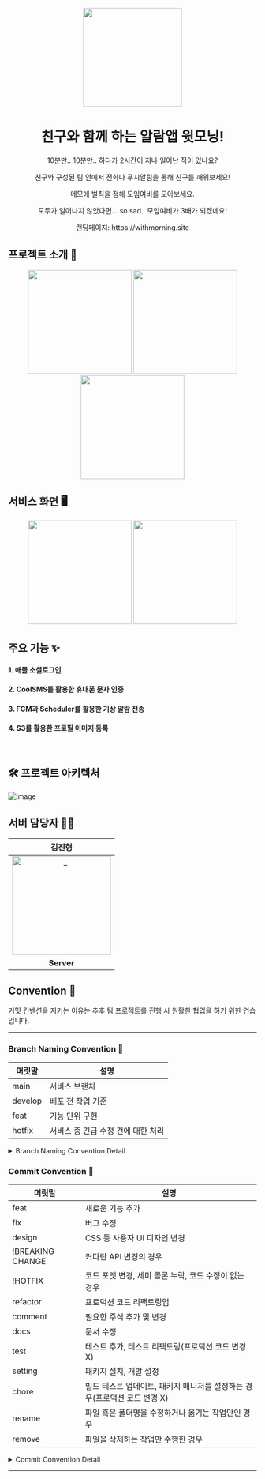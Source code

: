 <p align="middle" >
  <img width="200px;" src="https://github.com/user-attachments/assets/873d07a7-f9b4-4967-9c9e-662d8dda5820"/>
</p>
<h1 align="middle">친구와 함께 하는 알람앱 윗모닝!</h1>
<p align="middle">10분만.. 10분만.. 하다가 2시간이 지나 일어난 적이 있나요?</p>
<p align="middle">친구와 구성된 팀 안에서 전화나 푸시알림을 통해 친구를 깨워보세요!</p>
<p align="middle">메모에 벌칙을 정해 모임여비를 모아보세요.</p>
<p align="middle">모두가 일어나지 않았다면... so sad.. 모임여비가 3배가 되겠네요!</p>
<p align="middle">랜딩페이지: https://withmorning.site</p>

## 프로젝트 소개 📝
<p align="middle" >
  <img width="210px;" src="https://github.com/user-attachments/assets/ac3badd2-6e6a-4316-80e3-f5dd97435b3e"/>
   <img width="210px;" src="https://github.com/user-attachments/assets/033232e8-ec74-4134-9b32-f0f7e4b84f8d"/>
   <img width="210px;" src="https://github.com/user-attachments/assets/d4fc461f-b6db-41c5-b3de-6694f7868d3b"/>
</p>

## 서비스 화면 🖥
<p align="middle" >
  <img width="210px;" src="https://github.com/user-attachments/assets/aeabd03a-aee0-429e-9313-30484d9df25f"/>
   <img width="210px;" src="https://github.com/user-attachments/assets/a4655b1a-8a02-4984-aed6-4965d6192600"/>
</p>

## 주요 기능 ✨

#### 1. 애플 소셜로그인
#### 2. CoolSMS를 활용한 휴대폰 문자 인증
#### 3. FCM과 Scheduler를 활용한 기상 알람 전송
#### 4. S3를 활용한 프로필 이미지 등록

</br>

## 🛠️ 프로젝트 아키텍처
![image](https://github.com/user-attachments/assets/ad9407e6-b72e-4789-a797-e7148885def6)


## 서버 담당자 🧑‍💻
<div align=center>

| 김진형 | 
|:---:|
| <a href="https://github.com/Muokok"> <img src="https://avatars.githubusercontent.com/u/131960164?v=4" width=200px alt="_"/> </a> |
| **Server** |

</div>


## Convention 📠 

커밋 컨벤션을 지키는 이유는 추후 팀 프로젝트를 진행 시 원활한 협업을 하기 위한 연습입니다.
___
### Branch Naming Convention 🤝

| 머릿말  | 설명                               |
| ------- | ---------------------------------- |
| main    | 서비스 브랜치                      |
| develop | 배포 전 작업 기준                  |
| feat | 기능 단위 구현                     |
| hotfix  | 서비스 중 긴급 수정 건에 대한 처리 |

<details>
<summary>Branch Naming Convention Detail</summary>
<div markdown="1">

```
master(main) ── develop ── feature
└── hotfix
```

- [ ] [깃 플로우](https://techblog.woowahan.com/2553/)를 베이스로 하여 프로젝트 사이즈에 맞게 재정의했습니다.
- [ ] 브랜치 이름은 `cabab-case`를 따릅니다.
- [ ] 이슈 번호는 가장 마지막에 적습니다.

#### master(main)

- [ ] 실제 서비스가 이루어지는 브랜치입니다.
- [ ] 이 브랜치를 기준으로 develop 브랜치가 분기됩니다.
- [ ] 배포 중, 긴급하게 수정할 건이 생길시 hotfix 브랜치를 만들어 수정합니다.

#### develop

- [ ] 개발, 테스트, 릴리즈 등 배포 전 작업의 기준이 되는 브랜치입니다.
- [ ] 해당 브랜치를 default로 설정합니다.
- [ ] 이 브랜치에서 feature 브랜치가 분기됩니다.

#### feature

- [ ] 개별 개발자가 맡은 작업을 개발하는 브랜치입니다.
- [ ] feat/(feat-name) 과 같이 머릿말을 feat, 꼬릿말을 개발하는 기능으로 명명합니다.
- [ ] feat-name의 경우 cabab-case를 따릅니다.
- [ ] ex) feat/login-validation-#23

#### hotfix

- [ ] 서비스 중 긴급히 수정해야 할 사항이 발생할 때 사용합니다.
- [ ] master에서 분기됩니다.

</div>
</details>

### Commit Convention 🤝

| 머릿말           | 설명                                                                      |
| ---------------- | ------------------------------------------------------------------------- |
| feat             | 새로운 기능 추가                                                          |
| fix              | 버그 수정                                                                 |
| design           | CSS 등 사용자 UI 디자인 변경                                              |
| !BREAKING CHANGE | 커다란 API 변경의 경우                                                    |
| !HOTFIX          | 코드 포맷 변경, 세미 콜론 누락, 코드 수정이 없는 경우                     |
| refactor         | 프로덕션 코드 리팩토링업                                                  |
| comment          | 필요한 주석 추가 및 변경                                                  |
| docs             | 문서 수정                                                                 |
| test             | 테스트 추가, 테스트 리팩토링(프로덕션 코드 변경 X)                        |
| setting          | 패키지 설치, 개발 설정                                                    |
| chore            | 빌드 테스트 업데이트, 패키지 매니저를 설정하는 경우(프로덕션 코드 변경 X) |
| rename           | 파일 혹은 폴더명을 수정하거나 옮기는 작업만인 경우                        |
| remove           | 파일을 삭제하는 작업만 수행한 경우                                        |

<details>
<summary>Commit Convention Detail</summary>
<div markdown="1">

- `<타입>`: `<제목> - <이슈번호>` 의 형식으로 제목을 아래 공백줄에 작성
- 제목은 50자 이내 / 변경사항이 "무엇"인지 명확히 작성 / 끝에 마침표 금지
- 예) feat: 로그인 기능 추가 - #2
- 본문(구체적인 내용)을 아랫줄에 작성
- 여러 줄의 메시지를 작성할 땐 "-"로 구분 (한 줄은 72자 이내)
- 제목과 본문은 한 줄 띄워 분리

</div>
</details>

---
